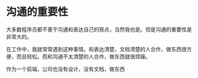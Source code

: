 # 沟通的重要性

大多数程序员都不善于沟通和表达自己的观点，当然我也是。但是沟通的重要性是非常大的。

在工作中，我就常常遇到这种事情。和表达清楚，文档清楚的人合作，做东西很方便，而且轻松。而和沟通不太清楚的人合作，做东西就很烦躁。

作为一个前端，公司也没有设计，没有文档，做东西